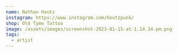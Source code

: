 ```yaml
---
name: Nathan Hautz
instagram: https://www.instagram.com/houtzpunk/
shop: Old Tyme Tattoo
image: /assets/images/screenshot-2023-01-15-at-1.14.34-pm.png
tags:
  - artist
---
```


